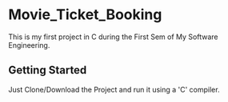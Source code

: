 # Movie_Ticket_Booking
This is my first project in C during the First Sem of My Software Engineering.
## Getting Started
Just Clone/Download the Project and run it using a 'C' compiler.

